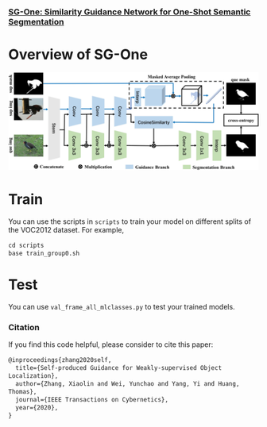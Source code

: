 ### [SG-One: Similarity Guidance Network for One-Shot Semantic Segmentation](https://arxiv.org/abs/1810.09091)

# Overview of SG-One
![](figs/diagram.jpg)

# Train
You can use the scripts in `scripts` to train your model on different splits of the VOC2012 dataset.
For example, 
```
cd scripts
base train_group0.sh
```


# Test
You can use `val_frame_all_mlclasses.py` to test your trained models.


### Citation
If you find this code helpful, please consider to cite this paper:
```
@inproceedings{zhang2020self,
  title={Self-produced Guidance for Weakly-supervised Object Localization},
  author={Zhang, Xiaolin and Wei, Yunchao and Yang, Yi and Huang, Thomas},
  journal={IEEE Transactions on Cybernetics}, 
  year={2020}, 
}
```


